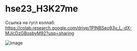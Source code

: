 # hse23_H3K27me


Ссылка на гугл коллаб: https://colab.research.google.com/drive/1PlNBSeo93v_I_-dX-MJjcDzGBosbyM92?usp=sharing



![image](https://github.com/Tinver93/hse23_H3K27me/assets/115100892/15a38a67-2d80-49c2-b23f-7dfd0d332855)
